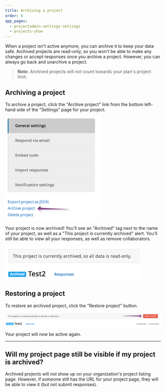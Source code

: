 ```yaml
---
title: Archiving a project
order: 6
app_pages:
  - projectadmin-settings-settings
  - projects-show
---
```


When a project isn't active anymore, you can archive it to keep your data safe. Archived projects are read-only, so you won't be able to make any changes or accept responses once you archive a project. However, you can always go back and unarchive a project.

> **Note**: Archived projects will *not* count towards your plan's project limit.

## Archiving a project

To archive a project, click the "Archive project" link from the bottom left-hand side of the "Settings" page for your project.

![archive project](../images/archive_project.png)

Your project is now archived! You'll see an "Archived" tag next to the name of your project, as well as a "This project is currently archived" alert. You'll still be able to view all your responses, as well as remove collaborators.

![archived](../images/archived.png)


## Restoring a project

To restore an archived project, click the "Restore project" button.

![restore project](../images/restore_project.png)

Your project will now be active again.

---

## Will my project page still be visible if my project is archived?
Archived projects will *not* show up on your organization's project listing page. However, if someone still has the URL for your project page, they will be able to view it (but not submit responses).
